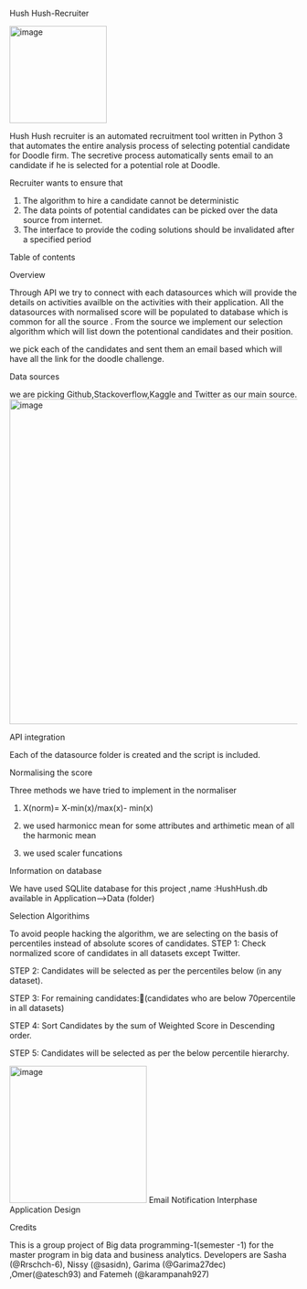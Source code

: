 Hush Hush-Recruiter

<img width="170" alt="image" src="https://user-images.githubusercontent.com/94630833/158576922-5f6261ee-d1bf-47ba-a98e-72bc65de5a25.png">

Hush Hush recruiter is an automated recruitment tool written in Python 3 that automates the entire analysis process of selecting potential candidate for Doodle firm.
The secretive process automatically sents email to an candidate if he is selected for a potential role at Doodle.

Recruiter wants to ensure that 
  1. The algorithm to hire a candidate cannot be deterministic 
  2. The data points of potential candidates can be picked over the data source from internet.
  3. The interface to provide the coding solutions should be  invalidated after a specified period
  
Table of contents

Overview

Through API we try to connect with each datasources which will provide the details on activities availble on the activities with their application.
All the datasources with normalised score will be populated to database which is common for all the source . 
From the source we implement our selection algorithm which will list down the potentional candidates and their position. 

we pick each of the candidates and sent them an email based which will have all the link for the doodle challenge.

Data sources

we are picking Github,Stackoverflow,Kaggle and Twitter as our main source.
<img width="569" alt="image" src="https://user-images.githubusercontent.com/94630833/158832186-75c0bd85-82df-4586-b0f6-38c870c1e56c.png">


API integration

Each of the datasource folder is created and the script is included.

Normalising the score

 Three methods we have tried to implement in the normaliser 
 
 1. X(norm)= X-min(x)/max(x)- min(x)

 3. we used harmonicc mean for some attributes and arthimetic mean of all the harmonic mean
 
 5. we used scaler funcations

Information on database

We have used SQLlite database for this project ,name :HushHush.db available in Application-->Data (folder)

Selection Algorithims

To avoid people hacking the algorithm, we are selecting on the basis of percentiles instead of absolute scores of candidates.
STEP 1: Check normalized score of candidates in all datasets except Twitter.

STEP 2: Candidates will be selected as per the percentiles below (in any dataset).

STEP 3: For remaining candidates:(candidates who are below 70percentile in all datasets)

STEP 4: Sort Candidates by the sum of Weighted Score in Descending order. 

STEP 5: Candidates will be selected as per the below percentile hierarchy.

<img width="240" alt="image" src="https://user-images.githubusercontent.com/94630833/158832050-11e6a7bd-58e4-4a42-be1d-d0f93c3860a2.png">
Email Notification
Interphase
Application Design



Credits

This is a group project of Big data programming-1(semester -1) for the master program in big data and business analytics.
Developers  are Sasha (@Rrschch-6), Nissy (@sasidn), Garima (@Garima27dec) ,Omer(@atesch93) and Fatemeh (@karampanah927)


